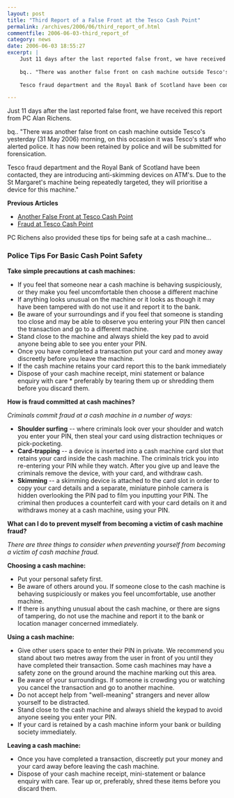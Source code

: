 ```yaml
---
layout: post
title: "Third Report of a False Front at the Tesco Cash Point"
permalink: /archives/2006/06/third_report_of.html
commentfile: 2006-06-03-third_report_of
category: news
date: 2006-06-03 18:55:27
excerpt: |
    Just 11 days after the last reported false front, we have received this report from PC Alan Richens.
    
    bq.. "There was another false front on cash machine outside Tesco's yesterday (31 May 2006) morning, on this occasion it was Tesco's staff who alerted police. It has now been retained by police and will be submitted for forensication.
    
    Tesco fraud department and the Royal Bank of Scotland have been contacted, they are introducing anti-skimming devices on ATM's. Due to the St Margaret's machine being repeatedly targeted, they will prioritise a device for this machine."

---
```


Just 11 days after the last reported false front, we have received this report from PC Alan Richens.

bq.. "There was another false front on cash machine outside Tesco's yesterday (31 May 2006) morning, on this occasion it was Tesco's staff who alerted police. It has now been retained by police and will be submitted for forensication.

Tesco fraud department and the Royal Bank of Scotland have been contacted, they are introducing anti-skimming devices on ATM's. Due to the St Margaret's machine being repeatedly targeted, they will prioritise a device for this machine."

**Previous Articles**

-   [Another False Front at Tesco Cash Point](/archives/2006/05/another_false_f.html)
-   [Fraud at Tesco Cash Point](/archives/2006/05/potential_fraud.html)

PC Richens also provided these tips for being safe at a cash machine...

### Police Tips For Basic Cash Point Safety

**Take simple precautions at cash machines:**

-   If you feel that someone near a cash machine is behaving suspiciously, or they make you feel uncomfortable then choose a different machine
-   If anything looks unusual on the machine or it looks as though it may have been tampered with do not use it and report it to the bank.
-   Be aware of your surroundings and if you feel that someone is standing too close and may be able to observe you entering your PIN then cancel the transaction and go to a different machine.
-   Stand close to the machine and always shield the key pad to avoid anyone being able to see you enter your PIN.
-   Once you have completed a transaction put your card and money away discreetly before you leave the machine.
-   If the cash machine retains your card report this to the bank immediately
-   Dispose of your cash machine receipt, mini statement or balance enquiry with care \* preferably by tearing them up or shredding them before you discard them.

**How is fraud committed at cash machines?**

*Criminals commit fraud at a cash machine in a number of ways:*

-   **Shoulder surfing** -- where criminals look over your shoulder and watch you enter your PIN, then steal your card using distraction techniques or pick-pocketing.
-   **Card-trapping** -- a device is inserted into a cash machine card slot that retains your card inside the cash machine. The criminals trick you into re-entering your PIN while they watch. After you give up and leave the criminals remove the device, with your card, and withdraw cash.
-   **Skimming** -- a skimming device is attached to the card slot in order to copy your card details and a separate, miniature pinhole camera is hidden overlooking the PIN pad to film you inputting your PIN. The criminal then produces a counterfeit card with your card details on it and withdraws money at a cash machine, using your PIN.

**What can I do to prevent myself from becoming a victim of cash machine fraud?**

*There are three things to consider when preventing yourself from becoming a victim of cash machine fraud.*

**Choosing a cash machine:**

-   Put your personal safety first.
-   Be aware of others around you. If someone close to the cash machine is behaving suspiciously or makes you feel uncomfortable, use another machine.
-   If there is anything unusual about the cash machine, or there are signs of tampering, do not use the machine and report it to the bank or location manager concerned immediately.

**Using a cash machine:**

-   Give other users space to enter their PIN in private. We recommend you stand about two metres away from the user in front of you until they have completed their transaction. Some cash machines may have a safety zone on the ground around the machine marking out this area.
-   Be aware of your surroundings. If someone is crowding you or watching you cancel the transaction and go to another machine.
-   Do not accept help from "well-meaning" strangers and never allow yourself to be distracted.
-   Stand close to the cash machine and always shield the keypad to avoid anyone seeing you enter your PIN.
-   If your card is retained by a cash machine inform your bank or building society immediately.

**Leaving a cash machine:**

-   Once you have completed a transaction, discreetly put your money and your card away before leaving the cash machine.
-   Dispose of your cash machine receipt, mini-statement or balance enquiry with care. Tear up or, preferably, shred these items before you discard them.
